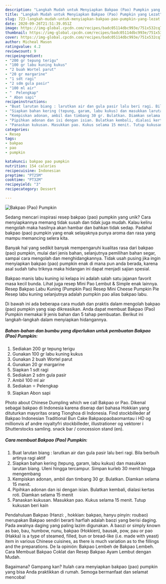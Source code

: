 ```yaml
---
description: "Langkah Mudah untuk Menyiapkan Bakpao (Pao) Pumpkin yang Lezat"
title: "Langkah Mudah untuk Menyiapkan Bakpao (Pao) Pumpkin yang Lezat"
slug: 723-langkah-mudah-untuk-menyiapkan-bakpao-pao-pumpkin-yang-lezat
date: 2020-09-26T21:51:39.051Z
image: https://img-global.cpcdn.com/recipes/badc05114dbc993e/751x532cq70/bakpao-pao-pumpkin-foto-resep-utama.jpg
thumbnail: https://img-global.cpcdn.com/recipes/badc05114dbc993e/751x532cq70/bakpao-pao-pumpkin-foto-resep-utama.jpg
cover: https://img-global.cpcdn.com/recipes/badc05114dbc993e/751x532cq70/bakpao-pao-pumpkin-foto-resep-utama.jpg
author: Micheal Mason
ratingvalue: 4.2
reviewcount: 9
recipeingredient:
- "200 gr tepung terigu"
- "100 gr labu kuning kukus"
- "2 buah Wortel parut"
- "20 gr margarine"
- "1 sdt ragi"
- "2 sdm gula pasir"
- "100 ml air"
- "  Pelengkap"
- " Abon sapi"
recipeinstructions:
- "Buat larutan biang : larutkan air dan gula pasir lalu beri ragi. Bila berbuih artinya ragi aktif"
- "Siapkan bahan kering (tepung, garam, labu kukus) dan masukkan larutan biang. Uleni hingga tercampur. Simpan kurleb 30 menit hingga mengembang"
- "Kempiskan adonan, ambil dan timbang 30 gr. Bulatkan. Diamkan selama 15 menit."
- "Pipihkan adonan dan isi dengan isian. Bulatkan kembali, dialasi kertas roti. Diamkan selama 15 menit"
- "Panaskan kukusan. Masukkan pao. Kukus selama 15 menit. Tutup kukusan beri kain"
categories:
- Resep
tags:
- bakpao
- pao
- pumpkin

katakunci: bakpao pao pumpkin 
nutrition: 154 calories
recipecuisine: Indonesian
preptime: "PT25M"
cooktime: "PT32M"
recipeyield: "3"
recipecategory: Dessert

---
```



![Bakpao (Pao) Pumpkin](https://img-global.cpcdn.com/recipes/badc05114dbc993e/751x532cq70/bakpao-pao-pumpkin-foto-resep-utama.jpg)

Sedang mencari inspirasi resep bakpao (pao) pumpkin yang unik? Cara menyiapkannya memang tidak susah dan tidak juga mudah. Kalau keliru mengolah maka hasilnya akan hambar dan bahkan tidak sedap. Padahal bakpao (pao) pumpkin yang enak selayaknya punya aroma dan rasa yang mampu memancing selera kita.

Banyak hal yang sedikit banyak mempengaruhi kualitas rasa dari bakpao (pao) pumpkin, mulai dari jenis bahan, selanjutnya pemilihan bahan segar, sampai cara mengolah dan menghidangkannya. Tidak usah pusing jika ingin menyiapkan bakpao (pao) pumpkin enak di mana pun anda berada, karena asal sudah tahu triknya maka hidangan ini dapat menjadi sajian spesial.

Bakpao manis labu kuning isi kelapa ini adalah salah satu jajanan favorit masa kecil bunda. Lihat juga resep Mini Pao Lembut &amp; Simple enak lainnya. Resep Bakpao Labu Kuning (Pumpkin Pao) Resep Mini Cheese Pumpkin Pie Resep labu kuning selanjutnya adalah pumpkin pao alias bakpao labu.


Di bawah ini ada beberapa cara mudah dan praktis dalam mengolah bakpao (pao) pumpkin yang siap dikreasikan. Anda dapat membuat Bakpao (Pao) Pumpkin memakai 9 jenis bahan dan 5 tahap pembuatan. Berikut ini langkah-langkah dalam menyiapkan hidangannya.

<!--inarticleads1-->

##### Bahan-bahan dan bumbu yang diperlukan untuk pembuatan Bakpao (Pao) Pumpkin:

1. Sediakan 200 gr tepung terigu
1. Gunakan 100 gr labu kuning kukus
1. Gunakan 2 buah Wortel parut
1. Gunakan 20 gr margarine
1. Siapkan 1 sdt ragi
1. Sediakan 2 sdm gula pasir
1. Ambil 100 ml air
1. Sediakan  ⭐ Pelengkap
1. Siapkan  Abon sapi


Photo about Chinese Dumpling which we call Bakpao or Pao. Dikenal sebagai bakpao di Indonesia karena diserap dari bahasa Hokkian yang dituturkan mayoritas orang Tionghoa di Indonesia. Find stockbilleder af Bakpao Indonesian Traditional Bun Cake Bakpaopaobaomantau i HD og millionvis af andre royaltyfri stockbilleder, illustrationer og vektorer i Shutterstocks samling. snack bar / concession stand (en). 

<!--inarticleads2-->

##### Cara membuat Bakpao (Pao) Pumpkin:

1. Buat larutan biang : larutkan air dan gula pasir lalu beri ragi. Bila berbuih artinya ragi aktif
1. Siapkan bahan kering (tepung, garam, labu kukus) dan masukkan larutan biang. Uleni hingga tercampur. Simpan kurleb 30 menit hingga mengembang
1. Kempiskan adonan, ambil dan timbang 30 gr. Bulatkan. Diamkan selama 15 menit.
1. Pipihkan adonan dan isi dengan isian. Bulatkan kembali, dialasi kertas roti. Diamkan selama 15 menit
1. Panaskan kukusan. Masukkan pao. Kukus selama 15 menit. Tutup kukusan beri kain


Pendahuluan Bakpao (Hanzi: , hokkian: bakpao, hanyu pinyin: roubao) merupakan Bakpao sendiri berarti harfiah adalah baozi yang berisi daging. Pada awalnya daging yang paling lazim digunakan. A baozi or simply known as bao, bau, humbow, nunu, bakpao (Hokkien), bausak, pow, pau or pao (Hakka) is a type of steamed, filled, bun or bread-like (i.e. made with yeast) item in various Chinese cuisines, as there is much variation as to the fillings and the preparations. De la opinión: Bakpao Lembeh de Bakpao Lembeh. Cara Membuat Bakpao Coklat dan Resep Bakpao Ayam Lembut dengan Mudah. 

Bagaimana? Gampang kan? Itulah cara menyiapkan bakpao (pao) pumpkin yang bisa Anda praktikkan di rumah. Semoga bermanfaat dan selamat mencoba!
